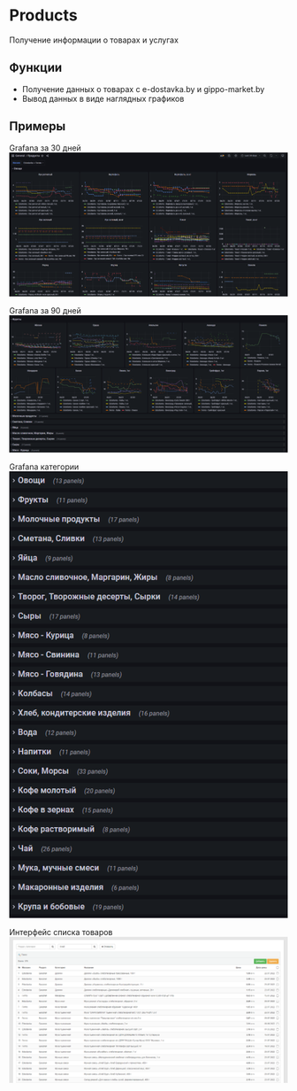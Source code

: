 # Products

Получение информации о товарах и услугах

## Функции

- Получение данных о товарах с e-dostavka.by и gippo-market.by
- Вывод данных в виде наглядных графиков

## Примеры

Grafana за 30 дней\
![img1](docs/graph1.png)

Grafana за 90 дней\
![img1](docs/graph2.png)

Grafana категории\
![img1](docs/graph3.png)

Интерфейс списка товаров\
![img1](docs/example1.png)